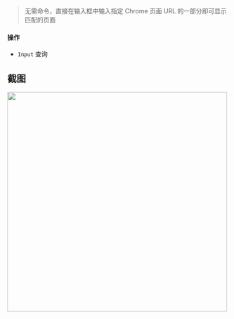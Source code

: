 > 无需命令，直接在输入框中输入指定 Chrome 页面 URL 的一部分即可显示匹配的页面

#### 操作
- `Input` 查询

## 截图
<img src="https://i.imgur.com/v08gg68.png" width="500" />
